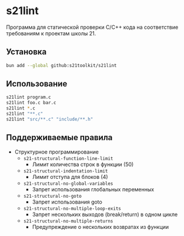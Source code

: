 # s21lint

Программа для статической проверки C/C++ кода на соответствие требованиям к проектам школы 21.

## Установка

```sh
bun add --global github:s21toolkit/s21lint
```

## Использование

```sh
s21lint program.c
s21lint foo.c bar.c
s21lint *.c
s21lint "**.c"
s21lint "src/**.c" "include/**.h"
```

## Поддерживаемые правила

- Структурное программирование
  - `s21-structural-function-line-limit`
    - Лимит количества строк в функции (50)
  - `s21-structural-indentation-limit`
    - Лимит отступа для блоков (4)
  - `s21-structural-no-global-variables`
    - Запрет использования глобальных переменных
  - `s21-structural-no-goto`
    - Запрет использования goto
  - `s21-structural-no-multiple-loop-exits`
    - Запрет нескольких выходов (break/return) в одном цикле
  - `s21-structural-no-multiple-returns`
    - Предупреждение о нескольких возвратах из функции
